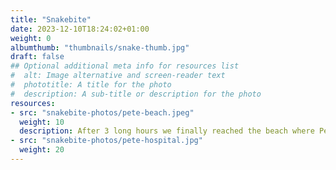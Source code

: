 ```yaml
---
title: "Snakebite"
date: 2023-12-10T18:24:02+01:00
weight: 0
albumthumb: "thumbnails/snake-thumb.jpg"
draft: false
## Optional additional meta info for resources list
#  alt: Image alternative and screen-reader text
#  phototitle: A title for the photo
#  description: A sub-title or description for the photo
resources:
- src: "snakebite-photos/pete-beach.jpeg"
  weight: 10
  description: After 3 long hours we finally reached the beach where Pete could be taken to hospital by the Coast Guards
- src: "snakebite-photos/pete-hospital.jpg"
  weight: 20
---
```

